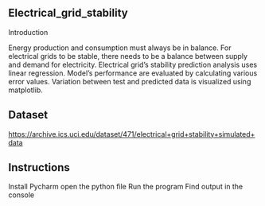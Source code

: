 ## Electrical_grid_stability

Introduction

Energy production and consumption must always be in balance.
For electrical grids to be stable, there needs to be a balance between supply and demand for electricity.
Electrical grid’s stability prediction analysis uses linear regression.
Model’s performance are evaluated by calculating various error values. Variation between test and
predicted data is visualized using matplotlib.


## Dataset

https://archive.ics.uci.edu/dataset/471/electrical+grid+stability+simulated+data



## Instructions

Install Pycharm
open the python file
Run the program
Find output in the console